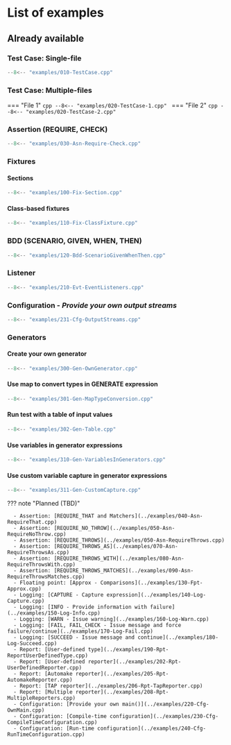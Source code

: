 <a id="top"></a>
# List of examples

## Already available

### Test Case: Single-file
```cpp
--8<-- "examples/010-TestCase.cpp"
```
### Test Case: Multiple-files
=== "File 1"
    ```cpp
    --8<-- "examples/020-TestCase-1.cpp"
    ```
=== "File 2"
    ```cpp
    --8<-- "examples/020-TestCase-2.cpp"
    ```
### Assertion (REQUIRE, CHECK)
```cpp
--8<-- "examples/030-Asn-Require-Check.cpp"
```
### Fixtures 
#### Sections
```cpp
--8<-- "examples/100-Fix-Section.cpp"
```
#### Class-based fixtures
```cpp
--8<-- "examples/110-Fix-ClassFixture.cpp"
```
### BDD (SCENARIO, GIVEN, WHEN, THEN)
```cpp
--8<-- "examples/120-Bdd-ScenarioGivenWhenThen.cpp"
```
### Listener
```cpp
--8<-- "examples/210-Evt-EventListeners.cpp"
```
### Configuration - *Provide your own output streams*
```cpp
--8<-- "examples/231-Cfg-OutputStreams.cpp"
```
### Generators
#### Create your own generator
```cpp
--8<-- "examples/300-Gen-OwnGenerator.cpp"
```
#### Use map to convert types in GENERATE expression
```cpp
--8<-- "examples/301-Gen-MapTypeConversion.cpp"
```
#### Run test with a table of input values
```cpp
--8<-- "examples/302-Gen-Table.cpp"
```
#### Use variables in generator expressions
```cpp
--8<-- "examples/310-Gen-VariablesInGenerators.cpp"
```
#### Use custom variable capture in generator expressions
```cpp
--8<-- "examples/311-Gen-CustomCapture.cpp"
```

??? note "Planned (TBD)"
     
      - Assertion: [REQUIRE_THAT and Matchers](../examples/040-Asn-RequireThat.cpp)
      - Assertion: [REQUIRE_NO_THROW](../examples/050-Asn-RequireNoThrow.cpp)
      - Assertion: [REQUIRE_THROWS](../examples/050-Asn-RequireThrows.cpp)
      - Assertion: [REQUIRE_THROWS_AS](../examples/070-Asn-RequireThrowsAs.cpp)
      - Assertion: [REQUIRE_THROWS_WITH](../examples/080-Asn-RequireThrowsWith.cpp)
      - Assertion: [REQUIRE_THROWS_MATCHES](../examples/090-Asn-RequireThrowsMatches.cpp)
      - Floating point: [Approx - Comparisons](../examples/130-Fpt-Approx.cpp)
      - Logging: [CAPTURE - Capture expression](../examples/140-Log-Capture.cpp)
      - Logging: [INFO - Provide information with failure](../examples/150-Log-Info.cpp)
      - Logging: [WARN - Issue warning](../examples/160-Log-Warn.cpp)
      - Logging: [FAIL, FAIL_CHECK - Issue message and force failure/continue](../examples/170-Log-Fail.cpp)
      - Logging: [SUCCEED - Issue message and continue](../examples/180-Log-Succeed.cpp)
      - Report: [User-defined type](../examples/190-Rpt-ReportUserDefinedType.cpp)
      - Report: [User-defined reporter](../examples/202-Rpt-UserDefinedReporter.cpp)
      - Report: [Automake reporter](../examples/205-Rpt-AutomakeReporter.cpp)
      - Report: [TAP reporter](../examples/206-Rpt-TapReporter.cpp)
      - Report: [Multiple reporter](../examples/208-Rpt-MultipleReporters.cpp)
      - Configuration: [Provide your own main()](../examples/220-Cfg-OwnMain.cpp)
      - Configuration: [Compile-time configuration](../examples/230-Cfg-CompileTimeConfiguration.cpp)
      - Configuration: [Run-time configuration](../examples/240-Cfg-RunTimeConfiguration.cpp)

